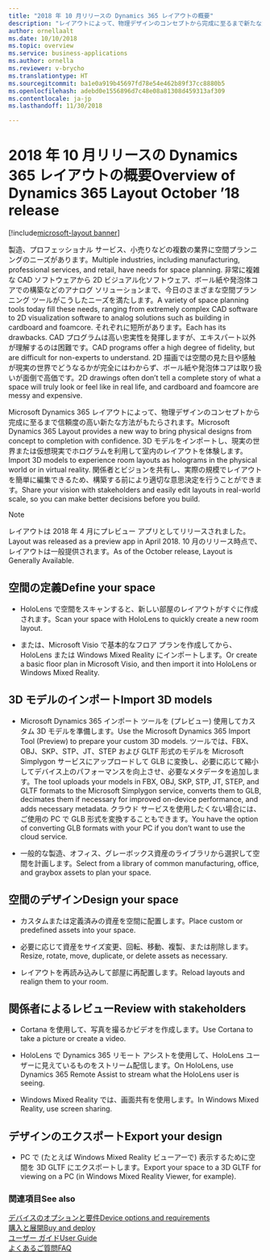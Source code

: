 ```yaml
---
title: "2018 年 10 月リリースの Dynamics 365 レイアウトの概要"
description: "レイアウトによって、物理デザインのコンセプトから完成に至るまで新たな方法がもたらされます。"
author: ornellaalt
ms.date: 10/10/2018
ms.topic: overview
ms.service: business-applications
ms.author: ornella
ms.reviewer: v-brycho
ms.translationtype: HT
ms.sourcegitcommit: ba1e0a919b45697fd78e54e462b89f37cc8880b5
ms.openlocfilehash: adebd0e1556896d7c48e08a81308d459313af309
ms.contentlocale: ja-jp
ms.lasthandoff: 11/30/2018

---
```


# <a name="overview-of-dynamics-365-layout-october-18-release"></a><span data-ttu-id="e8b22-103">2018 年 10 月リリースの Dynamics 365 レイアウトの概要</span><span class="sxs-lookup"><span data-stu-id="e8b22-103">Overview of Dynamics 365 Layout October ’18 release</span></span>

[!include[microsoft-layout banner](../../includes/microsoft-layout.md)]

<span data-ttu-id="e8b22-104">製造、プロフェッショナル サービス、小売りなどの複数の業界に空間プランニングのニーズがあります。</span><span class="sxs-lookup"><span data-stu-id="e8b22-104">Multiple industries, including manufacturing, professional services, and retail, have needs for space planning.</span></span> <span data-ttu-id="e8b22-105">非常に複雑な CAD ソフトウェアから 2D ビジュアル化ソフトウェア、ボール紙や発泡体コアでの構築などのアナログ ソリューションまで、今日のさまざまな空間プランニング ツールがこうしたニーズを満たします。</span><span class="sxs-lookup"><span data-stu-id="e8b22-105">A variety of space planning tools today fill these needs, ranging from extremely complex CAD software to 2D visualization software to analog solutions such as building in cardboard and foamcore.</span></span> <span data-ttu-id="e8b22-106">それぞれに短所があります。</span><span class="sxs-lookup"><span data-stu-id="e8b22-106">Each has its drawbacks.</span></span> <span data-ttu-id="e8b22-107">CAD プログラムは高い忠実性を発揮しますが、エキスパート以外が理解するのは困難です。</span><span class="sxs-lookup"><span data-stu-id="e8b22-107">CAD programs offer a high degree of fidelity, but are difficult for non-experts to understand.</span></span> <span data-ttu-id="e8b22-108">2D 描画では空間の見た目や感触が現実の世界でどうなるかが完全にはわからず、ボール紙や発泡体コアは取り扱いが面倒で高価です。</span><span class="sxs-lookup"><span data-stu-id="e8b22-108">2D drawings often don’t tell a complete story of what a space will truly look or feel like in real life, and cardboard and foamcore are messy and expensive.</span></span>

<span data-ttu-id="e8b22-109">Microsoft Dynamics 365 レイアウトによって、物理デザインのコンセプトから完成に至るまで信頼度の高い新たな方法がもたらされます。</span><span class="sxs-lookup"><span data-stu-id="e8b22-109">Microsoft Dynamics 365 Layout provides a new way to bring physical designs from concept to completion with confidence.</span></span> <span data-ttu-id="e8b22-110">3D モデルをインポートし、現実の世界または仮想現実でホログラムを利用して室内のレイアウトを体験します。</span><span class="sxs-lookup"><span data-stu-id="e8b22-110">Import 3D models to experience room layouts as holograms in the physical world or in virtual reality.</span></span> <span data-ttu-id="e8b22-111">関係者とビジョンを共有し、実際の規模でレイアウトを簡単に編集できるため、構築する前により適切な意思決定を行うことができます。</span><span class="sxs-lookup"><span data-stu-id="e8b22-111">Share your vision with stakeholders and easily edit layouts in real-world scale, so you can make better decisions before you build.</span></span>

> [!NOTE]
> <span data-ttu-id="e8b22-112">レイアウトは 2018 年 4 月にプレビュー アプリとしてリリースされました。</span><span class="sxs-lookup"><span data-stu-id="e8b22-112">Layout was released as a preview app in April 2018.</span></span> <span data-ttu-id="e8b22-113">10 月のリリース時点で、レイアウトは一般提供されます。</span><span class="sxs-lookup"><span data-stu-id="e8b22-113">As of the October release, Layout is Generally Available.</span></span>

## <a name="define-your-space"></a><span data-ttu-id="e8b22-114">空間の定義</span><span class="sxs-lookup"><span data-stu-id="e8b22-114">Define your space</span></span>

-   <span data-ttu-id="e8b22-115">HoloLens で空間をスキャンすると、新しい部屋のレイアウトがすぐに作成されます。</span><span class="sxs-lookup"><span data-stu-id="e8b22-115">Scan your space with HoloLens to quickly create a new room layout.</span></span>

-   <span data-ttu-id="e8b22-116">または、Microsoft Visio で基本的なフロア プランを作成してから、HoloLens または Windows Mixed Reality にインポートします。</span><span class="sxs-lookup"><span data-stu-id="e8b22-116">Or create a basic floor plan in Microsoft Visio, and then import it into HoloLens or Windows Mixed Reality.</span></span>

## <a name="import-3d-models"></a><span data-ttu-id="e8b22-117">3D モデルのインポート</span><span class="sxs-lookup"><span data-stu-id="e8b22-117">Import 3D models</span></span>

-   <span data-ttu-id="e8b22-118">Microsoft Dynamics 365 インポート ツールを (プレビュー) 使用してカスタム 3D モデルを準備します。</span><span class="sxs-lookup"><span data-stu-id="e8b22-118">Use the Microsoft Dynamics 365 Import Tool (Preview) to prepare your custom 3D models.</span></span> <span data-ttu-id="e8b22-119">ツールでは、FBX、OBJ、SKP、STP、JT、STEP および GLTF 形式のモデルを Microsoft Simplygon サービスにアップロードして GLB に変換し、必要に応じて縮小してデバイス上のパフォーマンスを向上させ、必要なメタデータを追加します。</span><span class="sxs-lookup"><span data-stu-id="e8b22-119">The tool uploads your models in FBX, OBJ, SKP, STP, JT, STEP, and GLTF formats to the Microsoft Simplygon service, converts them to GLB, decimates them if necessary for improved on-device performance, and adds necessary metadata.</span></span> <span data-ttu-id="e8b22-120">クラウド サービスを使用したくない場合には、ご使用の PC で GLB 形式を変換することもできます。</span><span class="sxs-lookup"><span data-stu-id="e8b22-120">You have the option of converting GLB formats with your PC if you don’t want to use the cloud service.</span></span>

-   <span data-ttu-id="e8b22-121">一般的な製造、オフィス、グレーボックス資産のライブラリから選択して空間を計画します。</span><span class="sxs-lookup"><span data-stu-id="e8b22-121">Select from a library of common manufacturing, office, and graybox assets to plan your space.</span></span>

## <a name="design-your-space"></a><span data-ttu-id="e8b22-122">空間のデザイン</span><span class="sxs-lookup"><span data-stu-id="e8b22-122">Design your space</span></span>

-   <span data-ttu-id="e8b22-123">カスタムまたは定義済みの資産を空間に配置します。</span><span class="sxs-lookup"><span data-stu-id="e8b22-123">Place custom or predefined assets into your space.</span></span>

-   <span data-ttu-id="e8b22-124">必要に応じて資産をサイズ変更、回転、移動、複製、または削除します。</span><span class="sxs-lookup"><span data-stu-id="e8b22-124">Resize, rotate, move, duplicate, or delete assets as necessary.</span></span>

-   <span data-ttu-id="e8b22-125">レイアウトを再読み込みして部屋に再配置します。</span><span class="sxs-lookup"><span data-stu-id="e8b22-125">Reload layouts and realign them to your room.</span></span>

## <a name="review-with-stakeholders"></a><span data-ttu-id="e8b22-126">関係者によるレビュー</span><span class="sxs-lookup"><span data-stu-id="e8b22-126">Review with stakeholders</span></span>

-   <span data-ttu-id="e8b22-127">Cortana を使用して、写真を撮るかビデオを作成します。</span><span class="sxs-lookup"><span data-stu-id="e8b22-127">Use Cortana to take a picture or create a video.</span></span>

-   <span data-ttu-id="e8b22-128">HoloLens で Dynamics 365 リモート アシストを使用して、HoloLens ユーザーに見えているものをストリーム配信します。</span><span class="sxs-lookup"><span data-stu-id="e8b22-128">On HoloLens, use Dynamics 365 Remote Assist to stream what the HoloLens user is seeing.</span></span>

-   <span data-ttu-id="e8b22-129">Windows Mixed Reality では、画面共有を使用します。</span><span class="sxs-lookup"><span data-stu-id="e8b22-129">In Windows Mixed Reality, use screen sharing.</span></span>

## <a name="export-your-design"></a><span data-ttu-id="e8b22-130">デザインのエクスポート</span><span class="sxs-lookup"><span data-stu-id="e8b22-130">Export your design</span></span>

-   <span data-ttu-id="e8b22-131">PC で (たとえば Windows Mixed Reality ビューアーで) 表示するために空間を 3D GLTF にエクスポートします。</span><span class="sxs-lookup"><span data-stu-id="e8b22-131">Export your space to a 3D GLTF for viewing on a PC (in Windows Mixed Reality Viewer, for example).</span></span>


### <a name="see-also"></a><span data-ttu-id="e8b22-132">関連項目</span><span class="sxs-lookup"><span data-stu-id="e8b22-132">See also</span></span>
[<span data-ttu-id="e8b22-133">デバイスのオプションと要件</span><span class="sxs-lookup"><span data-stu-id="e8b22-133">Device options and requirements</span></span>](https://docs.microsoft.com/dynamics365/mixed-reality/layout/requirements) <br>
[<span data-ttu-id="e8b22-134">購入と展開</span><span class="sxs-lookup"><span data-stu-id="e8b22-134">Buy and deploy</span></span>](https://docs.microsoft.com/dynamics365/mixed-reality/licensing/buy-and-deploy) <br>
[<span data-ttu-id="e8b22-135">ユーザー ガイド</span><span class="sxs-lookup"><span data-stu-id="e8b22-135">User Guide</span></span>](https://docs.microsoft.com/dynamics365/mixed-reality/layout/user-guide) <br>
[<span data-ttu-id="e8b22-136">よくあるご質問</span><span class="sxs-lookup"><span data-stu-id="e8b22-136">FAQ</span></span>](https://docs.microsoft.com/dynamics365/mixed-reality/layout/faq)

